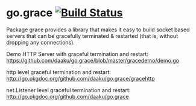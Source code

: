 go.grace [![Build Status](https://secure.travis-ci.org/daaku/go.grace.png)](http://travis-ci.org/daaku/go.grace)
========

Package grace provides a library that makes it easy to build socket
based servers that can be gracefully terminated & restarted (that is,
without dropping any connections).

Demo HTTP Server with graceful termination and restart:
https://github.com/daaku/go.grace/blob/master/gracedemo/demo.go

http level graceful termination and restart:
http://go.pkgdoc.org/github.com/daaku/go.grace/gracehttp

net.Listener level graceful termination and restart:
http://go.pkgdoc.org/github.com/daaku/go.grace
